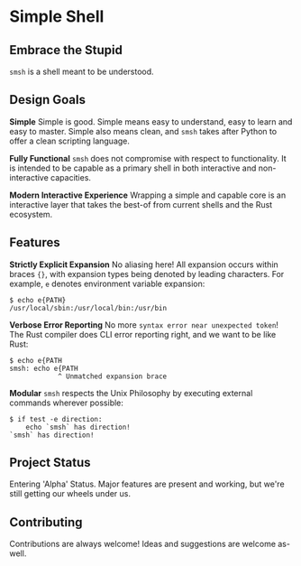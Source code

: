 # Simple Shell

## Embrace the Stupid

`smsh` is a shell meant to be understood.

## Design Goals

__Simple__  Simple is good. Simple means easy to understand, easy to learn and easy
to master.  Simple also means clean, and `smsh` takes after Python to offer a clean
scripting language.

__Fully Functional__ `smsh` does not compromise with respect to functionality.
It is intended to be capable as a primary shell in both interactive and 
non-interactive capacities.

__Modern Interactive Experience__ Wrapping a simple and capable core is
an interactive layer that takes the best-of from current shells and
the Rust ecosystem.  

## Features

__Strictly Explicit Expansion__  No aliasing here!  All expansion occurs
within braces `{}`, with expansion types being denoted by leading
characters.  For example, `e` denotes environment variable expansion:

```
$ echo e{PATH}
/usr/local/sbin:/usr/local/bin:/usr/bin
```

__Verbose Error Reporting__ No more `syntax error near unexpected token`!
The Rust compiler does CLI error reporting right, and we want to be like Rust:

```
$ echo e{PATH
smsh: echo e{PATH
            ^ Unmatched expansion brace
```

__Modular__ `smsh` respects the Unix Philosophy by 
executing external commands wherever possible:  

```
$ if test -e direction:
    echo `smsh` has direction!
`smsh` has direction!
```


## Project Status

Entering 'Alpha' Status.  Major features are present and working, 
but we're still getting our wheels under us.


## Contributing

Contributions are always welcome!
Ideas and suggestions are welcome as-well.
